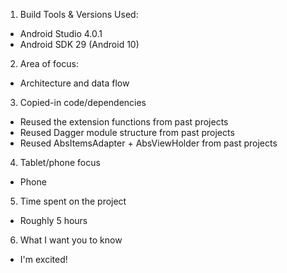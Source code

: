 1. Build Tools & Versions Used:
- Android Studio 4.0.1
- Android SDK 29 (Android 10)

2. Area of focus:
- Architecture and data flow

3. Copied-in code/dependencies
- Reused the extension functions from past projects
- Reused Dagger module structure from past projects
- Reused AbsItemsAdapter + AbsViewHolder from past projects

4. Tablet/phone focus
- Phone

5. Time spent on the project
- Roughly 5 hours

6. What I want you to know
- I'm excited!